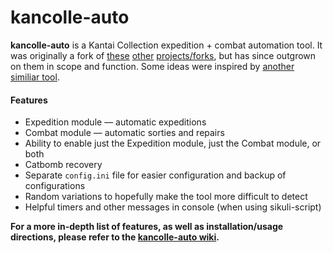 # kancolle-auto

**kancolle-auto** is a Kantai Collection expedition + combat automation tool. It was originally a fork of [these](https://github.com/amylase/kancolle-auto) [other](https://github.com/Yukariin/kancolle-auto) [projects/forks](https://github.com/kevin01523/kancolle-auto), but has since outgrown on them in scope and function. Some ideas were inspired by [another similiar tool](https://github.com/tantinevincent/Onegai-ooyodosan).

#### Features

* Expedition module &mdash; automatic expeditions
* Combat module &mdash; automatic sorties and repairs
* Ability to enable just the Expedition module, just the Combat module, or both
* Catbomb recovery
* Separate `config.ini` file for easier configuration and backup of configurations
* Random variations to hopefully make the tool more difficult to detect
* Helpful timers and other messages in console (when using sikuli-script)

**For a more in-depth list of features, as well as installation/usage directions, please refer to the [kancolle-auto wiki](https://github.com/mrmin123/kancolle-auto/wiki).**
